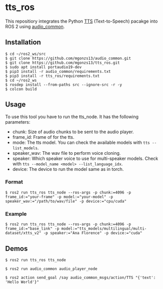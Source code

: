 # tts_ros

This repositiory integrates the Python [TTS](https://pypi.org/project/TTS/) (Text-to-Speech) pacakge into ROS 2 using [audio_common](https://github.com/mgonzs13/audio_common).

## Installation

```shell
$ cd ~/ros2_ws/src
$ git clone https://github.com/mgonzs13/audio_common.git
$ git clone https://github.com/mgonzs13/tts_ros.git
$ sudo apt install portaudio19-dev
$ pip3 install -r audio_common/requirements.txt
$ pip3 install -r tts_ros/requirements.txt
$ cd ~/ros2_ws
$ rosdep install --from-paths src --ignore-src -r -y
$ colcon build
```

## Usage

To use this tool you have to run the tts_node. It has the following parameters:

- chunk: Size of audio chunks to be sent to the audio player.
- frame_id: Frame of for the tts.
- mode: The tts model. You can check the available models with `tts --list_models`.
- speaker_wav: The wav file to perform voice cloning.
- speaker: Which speaker voice to use for multi-speaker models. Check with `tts --model_name <model> --list_language_idx`.
- device: The device to run the model same as in torch.

### Format
```shell
$ ros2 run tts_ros tts_node --ros-args -p chunk:=4096 -p frame_id:="your-frame" -p model:="your-model" -p speaker_wav:="/path/to/wav/file" -p device:="cpu/cuda"
```

### Example
```shell
$ ros2 run tts_ros tts_node --ros-args -p chunk:=4096 -p frame_id:="base_link" -p model:="tts_models/multilingual/multi-dataset/xtts_v2" -p speaker:="Ana Florence" -p device:="cuda"
```

## Demos

```shell
$ ros2 run tts_ros tts_node
```

```shell
$ ros2 run audio_common audio_player_node
```

```shell
$ ros2 action send_goal /say audio_common_msgs/action/TTS "{'text': 'Hello World'}"
```
